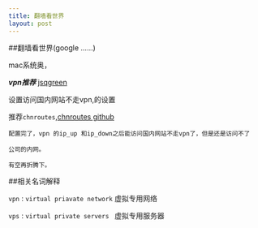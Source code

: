 ```yaml
---
title: 翻墙看世界
layout: post
---
```



##翻墙看世界(google ......)
  
mac系统奥，

***vpn推荐*** [jsqgreen](http://www.jsqgreen.net)

设置访问国内网站不走vpn,的设置

推荐`chnroutes`,[chnroutes github](https://github.com/huyongde/chnroutes)



```
配置完了，vpn 的ip_up 和ip_down之后能访问国内网站不走vpn了，但是还是访问不了

公司的内网。

有空再折腾下。

```

##相关名词解释

`vpn` : `virtual priavate network`  虚拟专用网络

`vps` : `virtual private servers `   虚拟专用服务器

